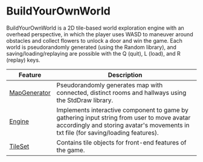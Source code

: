 # BuildYourOwnWorld

BuildYourOwnWorld is a 2D tile-based world exploration engine with an overhead perspective, in which the player uses WASD to maneuver around obstacles and collect flowers to unlock a door and win the game. Each world is pseudorandomly generated (using the Random library), and saving/loading/replaying are possible with the Q (quit), L (load), and R (replay) keys.
 

Feature | Description
------- | -------
[MapGenerator](https://github.com/genielee55/BearMaps/blob/main/bearmaps/proj2d/server/handler/impl/RasterAPIHandler.java) | Pseudorandomly generates map with connected, distinct rooms and hallways using the StdDraw library.
[Engine](https://github.com/genielee55/BearMaps/blob/main/bearmaps/proj2d/AugmentedStreetMapGraph.java) | Implements interactive component to game by gathering input string from user to move avatar accordingly and storing avatar's movements in txt file (for saving/loading features).
[TileSet](https://github.com/genielee55/BearMaps/blob/main/bearmaps/proj2ab/KDTree.java) | Contains tile objects for front-end features of the game.
